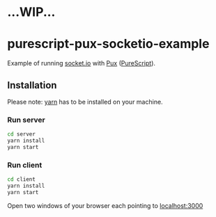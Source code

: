# ...WIP...

# purescript-pux-socketio-example

Example of running [socket.io](http://socket.io) with [Pux](http://www.purescript-pux.org/) ([PureScript](http://www.purescript.org/)).

## Installation

Please note: [yarn](https://yarnpkg.com/) has to be installed on your machine.

### Run server

```bash
cd server
yarn install
yarn start
```

### Run client

```bash
cd client
yarn install
yarn start
```

Open two windows of your browser each pointing to [localhost:3000](http://localhost:3000/)
